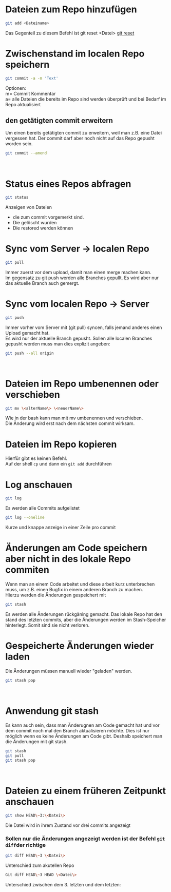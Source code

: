 # Dateien zum Repo hinzufügen

```bash
git add <Dateiname>
```

Das Gegenteil zu diesem Befehl ist git reset \<Datei>
[git reset](../git%20-%20GitHub_GitLab/06_Tägliche%20git_%20Wiederherstellung%20_%20Undo.md#datei-im-arbeitsverzeichnis-behalten-aber-im-repostage-entfernen)
# Zwischenstand im localen Repo speichern

```bash
git commit -a -m 'Text'
```

Optionen:  
m= Commit Kommentar  
a= alle Dateien die bereits im Repo sind werden überprüft und bei Bedarf im Repo aktualisiert

## den getätigten commit erweitern

Um einen bereits getätigten commit zu erweitern, weil man z.B. eine Datei vergessen hat. Der commit darf aber noch nicht auf das Repo gepusht worden sein.

```bash
git commit --amend
```

&nbsp;

# Status eines Repos abfragen

```bash
git status
```

Anzeigen von Dateien

- die zum commit vorgemerkt sind.
- Die gelöscht wurden
- Die restored werden können

# Sync vom Server -> localen Repo

```bash
git pull
```

Immer zuerst vor dem upload, damit man einen merge machen kann.  
Im gegensatz zu git push werden alle Branches gepullt. Es wird aber nur das aktuelle Branch auch gemergt.

# Sync vom localen Repo -> Server

```bash
git push
```

Immer vorher vom Server mit (git pull) syncen, falls jemand anderes einen Upload gemacht hat.  
Es wird nur der aktuelle Branch gepusht. Sollen alle localen Branches gepusht werden muss man dies explizit angeben:

```bash
git push --all origin
```

&nbsp;

# Dateien im Repo umbenennen oder verschieben

```bash
git mv \<alterName\> \<neuerName\>
```

Wie in der bash kann man mit mv umbenennen und verschieben.  
Die Änderung wird erst nach dem nächsten commit wirksam.

# Dateien im Repo kopieren

Hierfür gibt es keinen Befehl.  
Auf der shell `cp` und dann ein `git add` durchführen

# Log anschauen

```bash
git log
```

Es werden alle Commits aufgelistet

```bash
git log --oneline
```

Kurze und knappe anzeige in einer Zeile pro commit

# Änderungen am Code speichern aber nicht in des lokale Repo commiten

Wenn man an einem Code arbeitet und diese arbeit kurz unterbrechen muss, um z.B. einen Bugfix in einem anderen Branch zu machen.  
Hierzu werden die Änderungen gespeichert mit

```bash
git stash
```

Es werden alle Änderungen rückgäning gemacht. Das lokale Repo hat den stand des letzten commits, aber die Änderungen werden im Stash-Speicher hinterlegt. Somit sind sie nicht verloren.

# Gespeicherte Änderungen wieder laden

Die Änderungen müssen manuell wieder "geladen" werden.

```bash
git stash pop
```

&nbsp;

# Anwendung git stash

Es kann auch sein, dass man Änderugnen am Code gemacht hat und vor dem commit noch mal den Branch aktualisieren möchte. Dies ist nur möglich wenn es keine Änderungen am Code gibt. Deshalb speichert man die Änderungen mit git stash.

```bash
git stash
git pull
git stash pop
```

&nbsp;

# Dateien zu einem früheren Zeitpunkt anschauen

```bash
git show HEAD\~3:\<Datei\>
```

Die Datei wird in ihrem Zustand vor drei commits angezeigt

### Sollen nur die Änderungen angezeigt werden ist der Befehl `git diff`der richtige

```bash
git diff HEAD\~3 \<Datei\>
```

Unterschied zum akutellen Repo

```bash
Git diff HEAD\~3 HEAD \<Datei\>
```

Unterschied zwischen dem 3. letzten und dem letzten:
